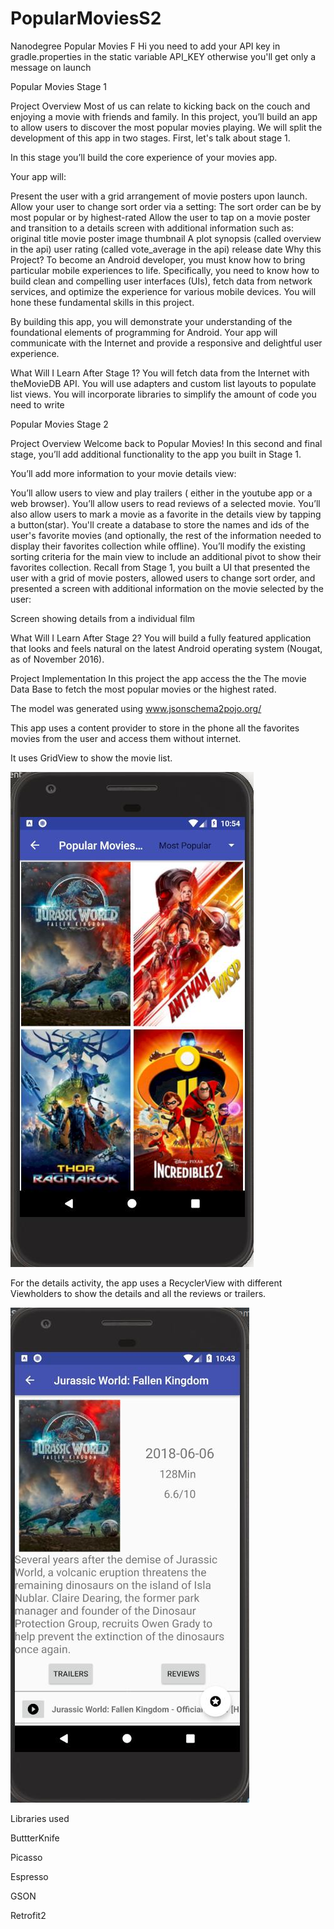 # PopularMoviesS2
Nanodegree Popular Movies F
Hi you need to add your API key in gradle.properties in the static variable API_KEY 
otherwise you'll get only a message on launch

Popular Movies Stage 1

Project Overview
Most of us can relate to kicking back on the couch and enjoying a movie with friends and family. In this project, you’ll build an app to allow users to discover the most popular movies playing. We will split the development of this app in two stages. First, let's talk about stage 1.

In this stage you’ll build the core experience of your movies app.

Your app will:

Present the user with a grid arrangement of movie posters upon launch.
Allow your user to change sort order via a setting:
The sort order can be by most popular or by highest-rated
Allow the user to tap on a movie poster and transition to a details screen with additional information such as:
original title
movie poster image thumbnail
A plot synopsis (called overview in the api)
user rating (called vote_average in the api)
release date
Why this Project?
To become an Android developer, you must know how to bring particular mobile experiences to life. Specifically, you need to know how to build clean and compelling user interfaces (UIs), fetch data from network services, and optimize the experience for various mobile devices. You will hone these fundamental skills in this project.

By building this app, you will demonstrate your understanding of the foundational elements of programming for Android. Your app will communicate with the Internet and provide a responsive and delightful user experience.

What Will I Learn After Stage 1?
You will fetch data from the Internet with theMovieDB API.
You will use adapters and custom list layouts to populate list views.
You will incorporate libraries to simplify the amount of code you need to write

Popular Movies Stage 2

Project Overview
Welcome back to Popular Movies! In this second and final stage, you’ll add additional functionality to the app you built in Stage 1.

You’ll add more information to your movie details view:

You’ll allow users to view and play trailers ( either in the youtube app or a web browser).
You’ll allow users to read reviews of a selected movie.
You’ll also allow users to mark a movie as a favorite in the details view by tapping a button(star).
You'll create a database to store the names and ids of the user's favorite movies (and optionally, the rest of the information needed to display their favorites collection while offline).
You’ll modify the existing sorting criteria for the main view to include an additional pivot to show their favorites collection.
Recall from Stage 1, you built a UI that presented the user with a grid of movie posters, allowed users to change sort order, and presented a screen with additional information on the movie selected by the user:


Screen showing details from a individual film

What Will I Learn After Stage 2?
You will build a fully featured application that looks and feels natural on the latest Android operating system (Nougat, as of November 2016).


Project Implementation
In this project the app access the the The movie Data Base to fetch the most popular movies or the highest rated.

The model was generated using www.jsonschema2pojo.org/

This app uses a content provider to store in the phone all the favorites movies from the user and access them without internet.

It uses GridView to show the movie list.

![MainActivity](/img/MainActivity.jpeg)

For the details activity, the app uses a RecyclerView with different Viewholders to show the details and all the reviews or trailers.

![DetailsActivity](/img/DetailsActivity.jpeg)


Libraries used

ButtterKnife

Picasso

Espresso

GSON

Retrofit2



